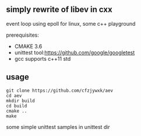 ## simply rewrite of libev in cxx

event loop using epoll for linux, some c++ playground

prerequisites:
- CMAKE 3.6
- unittest tool:https://github.com/google/googletest
- gcc supports c++11 std

## usage

```
git clone https://github.com/cfzjywxk/aev
cd aev
mkdir build
cd build
cmake ..
make
```
some simple unittest samples in unittest dir
